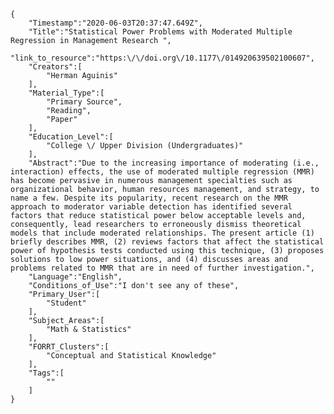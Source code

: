 
    {
        "Timestamp":"2020-06-03T20:37:47.649Z",
        "Title":"Statistical Power Problems with Moderated Multiple Regression in Management Research ",
        "link_to_resource":"https:\/\/doi.org\/10.1177\/014920639502100607",
        "Creators":[
            "Herman Aguinis"
        ],
        "Material_Type":[
            "Primary Source",
            "Reading",
            "Paper"
        ],
        "Education_Level":[
            "College \/ Upper Division (Undergraduates)"
        ],
        "Abstract":"Due to the increasing importance of moderating (i.e., interaction) effects, the use of moderated multiple regression (MMR) has become pervasive in numerous management specialties such as organizational behavior, human resources management, and strategy, to name a few. Despite its popularity, recent research on the MMR approach to moderator variable detection has identified several factors that reduce statistical power below acceptable levels and, consequently, lead researchers to erroneously dismiss theoretical models that include moderated relationships. The present article (1) briefly describes MMR, (2) reviews factors that affect the statistical power of hypothesis tests conducted using this technique, (3) proposes solutions to low power situations, and (4) discusses areas and problems related to MMR that are in need of further investigation.",
        "Language":"English",
        "Conditions_of_Use":"I don't see any of these",
        "Primary_User":[
            "Student"
        ],
        "Subject_Areas":[
            "Math & Statistics"
        ],
        "FORRT_Clusters":[
            "Conceptual and Statistical Knowledge"
        ],
        "Tags":[
            ""
        ]
    }
